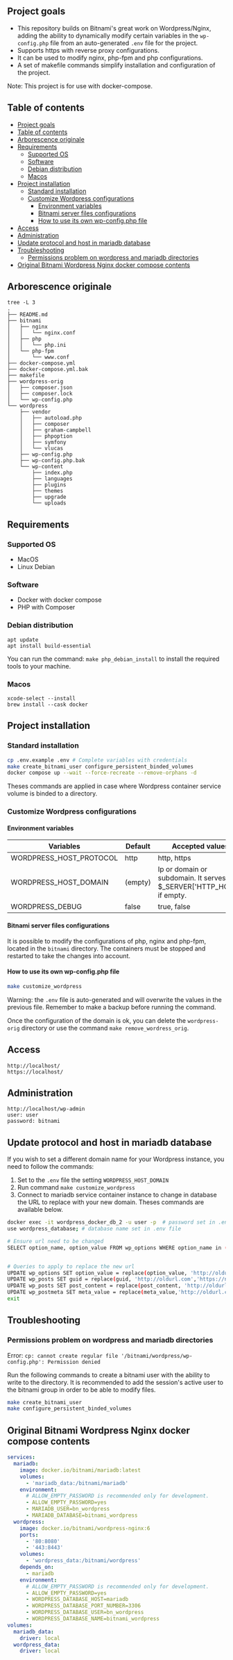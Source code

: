 ## Project goals

- This repository builds on Bitnami's great work on Wordpress/Nginx, adding the ability to dynamically modify certain variables in the `wp-config.php` file from an auto-generated `.env` file for the project.
- Supports https with reverse proxy configurations.
- It can be used to modify nginx, php-fpm and php configurations. 
- A set of makefile commands simplify installation and configuration of the project.


Note: This project is for use with docker-compose.

## Table of contents

- [Project goals](#project-goals)
- [Table of contents](#table-of-contents)
- [Arborescence originale](#arborescence-originale)
- [Requirements](#requirements)
  - [Supported OS](#supported-os)
  - [Software](#software)
  - [Debian distribution](#debian-distribution)
  - [Macos](#macos)
- [Project installation](#project-installation)
  - [Standard installation](#standard-installation)
  - [Customize Wordpress configurations](#customize-wordpress-configurations)
    - [Environment variables](#environment-variables)
    - [Bitnami server files configurations](#bitnami-server-files-configurations)
    - [How to use its own wp-config.php file](#how-to-use-its-own-wp-configphp-file)
- [Access](#access)
- [Administration](#administration)
- [Update protocol and host in mariadb database](#update-protocol-and-host-in-mariadb-database)
- [Troubleshooting](#troubleshooting)
  - [Permissions problem on wordpress and mariadb directories](#permissions-problem-on-wordpress-and-mariadb-directories)
- [Original Bitnami Wordpress Nginx docker compose contents](#original-bitnami-wordpress-nginx-docker-compose-contents)


## Arborescence originale
```
tree -L 3
.
├── README.md
├── bitnami
│   ├── nginx
│   │   └── nginx.conf
│   ├── php
│   │   └── php.ini
│   └── php-fpm
│       └── www.conf
├── docker-compose.yml
├── docker-compose.yml.bak
├── makefile
├── wordpress-orig
│   ├── composer.json
│   ├── composer.lock
│   └── wp-config.php
└── wordpress
    ├── vendor
    │   ├── autoload.php
    │   ├── composer
    │   ├── graham-campbell
    │   ├── phpoption
    │   ├── symfony
    │   └── vlucas
    ├── wp-config.php
    ├── wp-config.php.bak
    └── wp-content
        ├── index.php
        ├── languages
        ├── plugins
        ├── themes
        ├── upgrade
        └── uploads
```

## Requirements

### Supported OS
- MacOS
- Linux Debian

### Software
- Docker with docker compose
- PHP with Composer

### Debian distribution

```
apt update
apt install build-essential
```

You can run the command: `make php_debian_install` to install the required tools to your machine.

### Macos

```
xcode-select --install
brew install --cask docker
```

## Project installation

### Standard installation

```sh
cp .env.example .env # Complete variables with credentials
make create_bitnami_user configure_persistent_binded_volumes
docker compose up --wait --force-recreate --remove-orphans -d
```

Theses commands are applied in case where Wordpress container service volume is binded to a directory.

### Customize Wordpress configurations

#### Environment variables

| Variables               | Default | Accepted values                                                      |
| ----------------------- | ------- | -------------------------------------------------------------------- |
| WORDPRESS_HOST_PROTOCOL | http    | http, https                                                          |
| WORDPRESS_HOST_DOMAIN   | (empty) | Ip or domain or subdomain. It serves $_SERVER['HTTP_HOST'] if empty. |
| WORDPRESS_DEBUG         | false   | true, false                                                          |


#### Bitnami server files configurations

It is possible to modify the configurations of php, nginx and php-fpm, located in the `bitnami` directory. The containers must be stopped and restarted to take the changes into account.

#### How to use its own wp-config.php file

```sh
make customize_wordpress
```

Warning: the `.env` file is auto-generated and will overwrite the values in the previous file. Remember to make a backup before running the command.

Once the configuration of the domain is ok, you can delete the `wordpress-orig` directory or use the command `make remove_wordress_orig`.

## Access

```
http://localhost/
https://localhost/
```

## Administration

```
http://localhost/wp-admin
user: user
password: bitnami
```

## Update protocol and host in mariadb database

If you wish to set a different domain name for your Wordpress instance, you need to follow the commands: 

1. Set to the `.env` file the setting `WORDPRESS_HOST_DOMAIN`
2. Run command `make customize_wordpress`
3. Connect to mariadb service container instance to change in database the URL to replace with your new domain. Theses commands are available below.


```sh
docker exec -it wordpress_docker_db_2 -u user -p  # password set in .env file
use wordpress_database; # database name set in .env file

# Ensure url need to be changed
SELECT option_name, option_value FROM wp_options WHERE option_name in ('home', 'siteurl');


# Queries to apply to replace the new url
UPDATE wp_options SET option_value = replace(option_value, 'http://oldurl.com', 'https://newurl.com') WHERE option_name = 'home' OR option_name = 'siteurl';
UPDATE wp_posts SET guid = replace(guid, 'http://oldurl.com','https://newurl.com');
UPDATE wp_posts SET post_content = replace(post_content, 'http://oldurl.com', 'https://newurl.com'); 
UPDATE wp_postmeta SET meta_value = replace(meta_value,'http://oldurl.com','https://newurl.com');
exit
```

## Troubleshooting

### Permissions problem on wordpress and mariadb directories

Error: `cp: cannot create regular file '/bitnami/wordpress/wp-config.php': Permission denied`

Run the following commands to create a bitnami user with the ability to write to the directory. It is recommended to add the session's active user to the bitnami group in order to be able to modify files.


```sh
make create_bitnami_user
make configure_persistent_binded_volumes
```


## Original Bitnami Wordpress Nginx docker compose contents

```yml
services:
  mariadb:
    image: docker.io/bitnami/mariadb:latest
    volumes:
      - 'mariadb_data:/bitnami/mariadb'
    environment:
      # ALLOW_EMPTY_PASSWORD is recommended only for development.
      - ALLOW_EMPTY_PASSWORD=yes
      - MARIADB_USER=bn_wordpress
      - MARIADB_DATABASE=bitnami_wordpress
  wordpress:
    image: docker.io/bitnami/wordpress-nginx:6
    ports:
      - '80:8080'
      - '443:8443'
    volumes:
      - 'wordpress_data:/bitnami/wordpress'
    depends_on:
      - mariadb
    environment:
      # ALLOW_EMPTY_PASSWORD is recommended only for development.
      - ALLOW_EMPTY_PASSWORD=yes
      - WORDPRESS_DATABASE_HOST=mariadb
      - WORDPRESS_DATABASE_PORT_NUMBER=3306
      - WORDPRESS_DATABASE_USER=bn_wordpress
      - WORDPRESS_DATABASE_NAME=bitnami_wordpress
volumes:
  mariadb_data:
    driver: local
  wordpress_data:
    driver: local
```